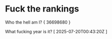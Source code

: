 # Fuck the rankings

Who the hell am I?
{ 36698680 }

What fucking year is it?
[ 2025-07-20T00:43:20Z ]
